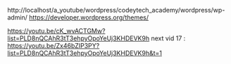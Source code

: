 http://localhost/a_youtube/wordpress/codeytech_academy/wordpress/wp-admin/
https://developer.wordpress.org/themes/

https://youtu.be/cK_wvACTGMw?list=PLD8nQCAhR3tT3ehpyOpoYeUj3KHDEVK9h
next vid 17 : https://youtu.be/Zx46bZIP3PY?list=PLD8nQCAhR3tT3ehpyOpoYeUj3KHDEVK9h&t=1
